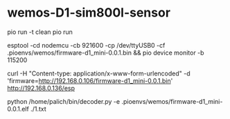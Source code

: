 # wemos-D1-sim800l-sensor

pio run -t clean
pio run

esptool -cd nodemcu -cb 921600 -cp /dev/ttyUSB0 -cf .pioenvs/wemos/firmware-d1_mini-0.0.1.bin && pio device monitor -b 115200

curl -H "Content-type: application/x-www-form-urlencoded" -d 'firmware=http://192.168.0.106/firmware-d1_mini-0.0.1.bin' http://192.168.0.136/esp

python /home/palich/bin/decoder.py -e .pioenvs/wemos/firmware-d1_mini-0.0.1.elf ./1.txt
